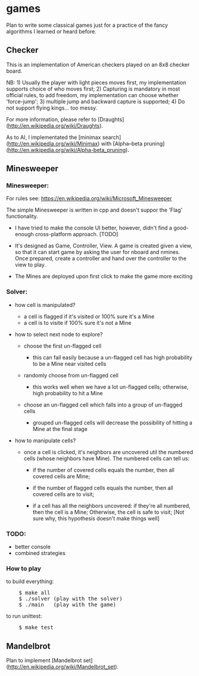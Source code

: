 # games #

Plan to write some classical games just for a practice of the fancy algorithms I learned or heard before.

## Checker ##

This is an implementation of American checkers played on an 8x8 checker board.

NB: 1) Usually the player with light pieces moves first, my implementation supports
choice of who moves first; 2) Capturing is mandatory in most official rules, to add
freedom, my implementation can choose whether 'force-jump'; 3) multiple jump and backward
capture is supported; 4) Do not support flying kings... too messy.

For more information, please refer to [Draughts] (http://en.wikipedia.org/wiki/Draughts).

As to AI, I implementated the [minimax search] (http://en.wikipedia.org/wiki/Minimax) with
[Alpha–beta pruning] (http://en.wikipedia.org/wiki/Alpha-beta_pruning). 

## Minesweeper ##

### Minesweeper:

For rules see: https://en.wikipedia.org/wiki/Microsoft_Minesweeper

The simple Minesweeper is written in cpp and doesn't suppor the 'Flag' functionality.

- I have tried to make the console UI better, however, didn't find a good-enough cross-platform approach. [TODO]

- It's designed as Game, Controller, View. A game is created given a view, so that it can start game by asking the user for nboard and nmines. Once prepared, create a controller and hand over the controller to the view to play.

- The Mines are deployed upon first click to make the game more exciting

### Solver:

- how cell is manipulated?

	- a cell is flagged if it's visited or 100% sure it's a Mine
	- a cell is to visite if 100% sure it's not a Mine

- how to select next node to explore?

	- choose the first un-flagged cell
		- this can fail easily because a un-flagged cell has high probability to be a Mine near visited cells

	- randomly choose from un-flagged cell
		- this works well when we have a lot un-flagged cells; otherwise, high probability to hit a Mine

	- choose an un-flagged cell which falls into a group of un-flagged cells
		- grouped un-flagged cells will decrease the possibility of hitting a Mine at the final stage

- how to manipulate cells?

	- once a cell is clicked, it's neighbors are uncovered util the numbered cells (whose neighbors have Mine). The numbered cells can tell us:

		- if the number of covered cells equals the number, then all covered cells are Mine;
		- if the number of flagged cells equals the number, then all covered cells are to visit;

		- if a cell has all the neighbors uncovered: if they're all numbered, then the cell is a Mine; Otherwise, the cell is safe to visit; [Not sure why, this hypothesis doesn't make things well]

### TODO:

- better console
- combined strategies

### How to play

to build everything:
<pre>
	$ make all
	$ ./solver (play with the solver)
	$ ./main   (play with the game)
</pre>

to run unittest:

<pre>
	$ make test
</pre>

## Mandelbrot ##

Plan to implement [Mandelbrot set] (http://en.wikipedia.org/wiki/Mandelbrot_set). 
